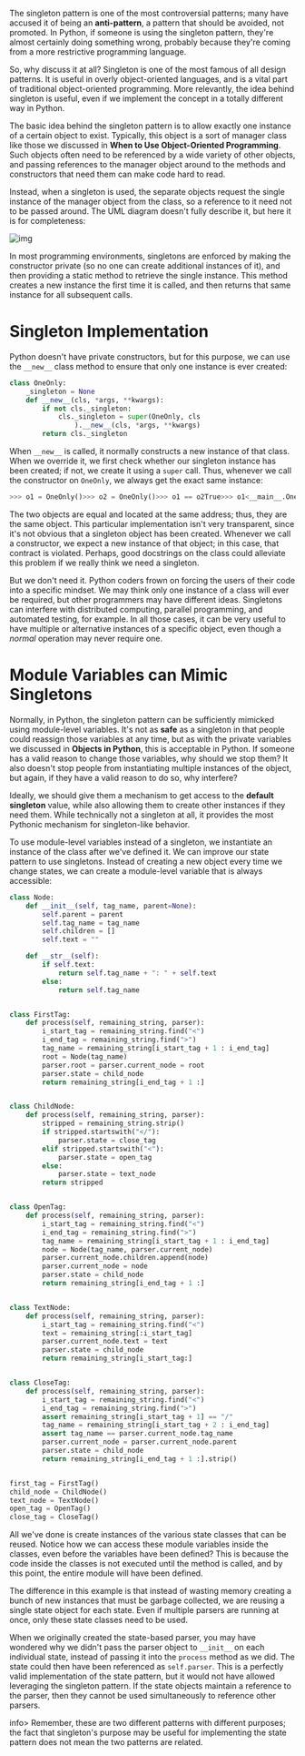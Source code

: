 The singleton pattern is one of the most controversial patterns; many have accused it of being an **anti-pattern**,  a pattern that should be avoided, not promoted. In Python, if someone  is using the singleton pattern, they're almost certainly doing something  wrong, probably because they're coming from a more restrictive  programming language.

So, why discuss it at all? Singleton is one  of the most famous of all design patterns. It is useful in overly  object-oriented languages, and is a vital part of traditional  object-oriented programming. More relevantly, the idea behind singleton  is useful, even if we implement the concept in a totally different way  in Python.

The basic idea behind the singleton pattern is to allow  exactly one instance of a certain object to exist. Typically, this  object is a sort of manager class like those we discussed in **When to Use Object-Oriented Programming**.  Such objects often need to be referenced by a wide variety of other  objects, and passing references to the manager object around to the  methods and constructors that need them can make code hard to read.

Instead,  when a singleton is used, the separate objects request the single  instance of the manager object from the class, so a reference to it need  not to be passed around. The UML diagram doesn't fully describe it, but  here it is for completeness:

![img](https://static.packt-cdn.com/products/9781789615852/graphics/cbb45eaa-5486-4f7d-b292-fd75d4ffdf80.png)

In most programming environments, singletons are enforced by making  the constructor private (so no one can create additional instances of  it), and then providing a static method to retrieve the single instance.  This method creates a new instance the first time it is called, and  then returns that same instance for all subsequent calls.

# Singleton Implementation

Python doesn't have private constructors, but for this purpose, we can use the `__new__` class method to ensure that only one instance is ever created:

```python
class OneOnly: 
    _singleton = None 
    def __new__(cls, *args, **kwargs): 
        if not cls._singleton: 
            cls._singleton = super(OneOnly, cls 
                ).__new__(cls, *args, **kwargs) 
        return cls._singleton 
```

When `__new__`  is called, it normally constructs a new instance of that class. When we  override it, we first check whether our singleton instance has been  created; if not, we create it using a `super` call. Thus, whenever we call the constructor on `OneOnly`, we always get the exact same instance:

```python
>>> o1 = OneOnly()>>> o2 = OneOnly()>>> o1 == o2True>>> o1<__main__.OneOnly object at 0xb71c008c>>>> o2<__main__.OneOnly object at 0xb71c008c>
```

The  two objects are equal and located at the same address; thus, they are  the same object. This particular implementation isn't very transparent,  since it's not obvious that a singleton object has been created.  Whenever we call a constructor, we expect a new instance of that object;  in this case, that contract is violated. Perhaps, good docstrings on  the class could alleviate this problem if we really think we need a  singleton.

But we don't need it. Python coders frown on forcing  the users of their code into a specific mindset. We may think only one  instance of a class will ever be required, but other programmers may  have different ideas. Singletons can interfere with distributed  computing, parallel programming, and automated testing, for example. In  all those cases, it can be very useful to have multiple or alternative  instances of a specific object, even though a *normal* operation may never require one.

# Module Variables can Mimic Singletons

Normally, in Python, the singleton pattern can be sufficiently mimicked using module-level variables. It's not as **safe** as a singleton in that people could reassign those variables at any time, but as with the private variables we discussed in **Objects in Python**,  this is acceptable in Python. If someone has a valid reason to change  those variables, why should we stop them? It also doesn't stop people  from instantiating multiple instances of the object, but again, if they  have a valid reason to do so, why interfere?

Ideally, we should give them a mechanism to get access to the **default singleton** value,  while also allowing them to create other instances if they need them.  While technically not a singleton at all, it provides the most Pythonic  mechanism for singleton-like behavior.

To use module-level  variables instead of a singleton, we instantiate an instance of the  class after we've defined it. We can improve our state pattern to use  singletons. Instead of creating a new object every time we change  states, we can create a module-level variable that is always accessible:

```python
class Node:
    def __init__(self, tag_name, parent=None):
        self.parent = parent
        self.tag_name = tag_name
        self.children = []
        self.text = ""

    def __str__(self):
        if self.text:
            return self.tag_name + ": " + self.text
        else:
            return self.tag_name


class FirstTag:
    def process(self, remaining_string, parser):
        i_start_tag = remaining_string.find("<")
        i_end_tag = remaining_string.find(">")
        tag_name = remaining_string[i_start_tag + 1 : i_end_tag]
        root = Node(tag_name)
        parser.root = parser.current_node = root
        parser.state = child_node
        return remaining_string[i_end_tag + 1 :]


class ChildNode:
    def process(self, remaining_string, parser):
        stripped = remaining_string.strip()
        if stripped.startswith("</"):
            parser.state = close_tag
        elif stripped.startswith("<"):
            parser.state = open_tag
        else:
            parser.state = text_node
        return stripped


class OpenTag:
    def process(self, remaining_string, parser):
        i_start_tag = remaining_string.find("<")
        i_end_tag = remaining_string.find(">")
        tag_name = remaining_string[i_start_tag + 1 : i_end_tag]
        node = Node(tag_name, parser.current_node)
        parser.current_node.children.append(node)
        parser.current_node = node
        parser.state = child_node
        return remaining_string[i_end_tag + 1 :]


class TextNode:
    def process(self, remaining_string, parser):
        i_start_tag = remaining_string.find("<")
        text = remaining_string[:i_start_tag]
        parser.current_node.text = text
        parser.state = child_node
        return remaining_string[i_start_tag:]


class CloseTag:
    def process(self, remaining_string, parser):
        i_start_tag = remaining_string.find("<")
        i_end_tag = remaining_string.find(">")
        assert remaining_string[i_start_tag + 1] == "/"
        tag_name = remaining_string[i_start_tag + 2 : i_end_tag]
        assert tag_name == parser.current_node.tag_name
        parser.current_node = parser.current_node.parent
        parser.state = child_node
        return remaining_string[i_end_tag + 1 :].strip()


first_tag = FirstTag()
child_node = ChildNode()
text_node = TextNode()
open_tag = OpenTag()
close_tag = CloseTag()
```

All  we've done is create instances of the various state classes that can be  reused. Notice how we can access these module variables inside the  classes, even before the variables have been defined? This is because  the code inside the classes is not executed until the method is called,  and by this point, the entire module will have been defined.

The  difference in this example is that instead of wasting memory creating a  bunch of new instances that must be garbage collected, we are reusing a  single state object for each state. Even if multiple parsers are running  at once, only these state classes need to be used.

When we originally created the state-based parser, you may have wondered why we didn't pass the parser object to `__init__` on each individual state, instead of passing it into the `process` method as we did. The state could then have been referenced as `self.parser`. This is a perfectly valid implementation  of the state pattern, but it would not have allowed leveraging the  singleton pattern. If the state objects maintain a reference to the  parser, then they cannot be used simultaneously to reference other  parsers.

info> Remember,  these are two different patterns with different purposes; the fact that  singleton's purpose may be useful for implementing the state pattern  does not mean the two patterns are related.